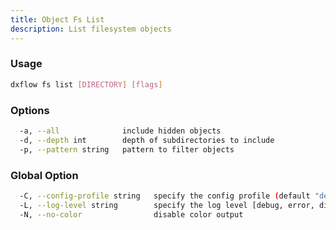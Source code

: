 ```yaml
---
title: Object Fs List 
description: List filesystem objects
---
```


### Usage

```bash
dxflow fs list [DIRECTORY] [flags]
```

### Options

```bash
  -a, --all              include hidden objects
  -d, --depth int        depth of subdirectories to include
  -p, --pattern string   pattern to filter objects
```

### Global Option

```bash
  -C, --config-profile string   specify the config profile (default "default")
  -L, --log-level string        specify the log level [debug, error, disabled] (default "disabled")
  -N, --no-color                disable color output
```

